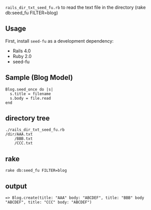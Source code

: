 ``rails_dir_txt_seed_fu.rb`` to read the text file in the directory (rake db:seed_fu FILTER=blog)

## Usage

First, install ``seed-fu`` as a development dependency:

* Rails 4.0
* Ruby 2.0
* seed-fu

## Sample (Blog Model)

    Blog.seed_once do |s|
      s.title = filename
      s.body = file.read
    end

## directory tree

    ./rails_dir_txt_seed_fu.rb
    /dir/AAA.txt
        /BBB.txt
        /CCC.txt

## rake

    rake db:seed_fu FILTER=blog

## output

    => Blog.create(title: "AAA" body: "ABCDEF", title: "BBB" body "ABCDEF", title: "CCC" body: "ABCDEF")
